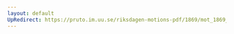 ```yaml
---
layout: default
UpRedirect: https://pruto.im.uu.se/riksdagen-motions-pdf/1869/mot_1869__ak__347/mot_1869__ak__347-004.pdf
---
```

